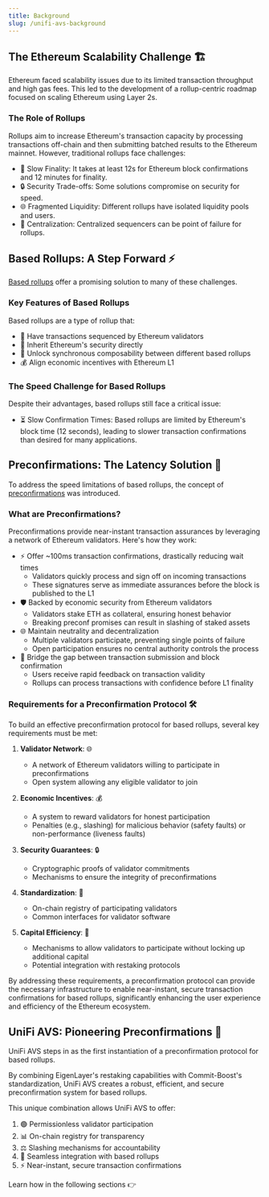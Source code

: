 ```yaml
---
title: Background
slug: /unifi-avs-background
---
```


## The Ethereum Scalability Challenge 🏗️

Ethereum faced scalability issues due to its limited transaction throughput and high gas fees. This led to the development of a rollup-centric roadmap focused on scaling Ethereum using Layer 2s.

### The Role of Rollups

Rollups aim to increase Ethereum's transaction capacity by processing transactions off-chain and then submitting batched results to the Ethereum mainnet. However, traditional rollups face challenges:

- 🐢 Slow Finality: It takes at least 12s for Ethereum block confirmations and 12 minutes for finality.
- 🔒 Security Trade-offs: Some solutions compromise on security for speed.
- 🌐 Fragmented Liquidity: Different rollups have isolated liquidity pools and users.
- 🎯 Centralization: Centralized sequencers can be point of failure for rollups.

## Based Rollups: A Step Forward ⚡

[Based rollups](https://ethresear.ch/t/based-rollups-superpowers-from-l1-sequencing/15016) offer a promising solution to many of these challenges.

### Key Features of Based Rollups

Based rollups are a type of rollup that:

- 🔄 Have transactions sequenced by Ethereum validators
- 🔗 Inherit Ethereum's security directly
- 🤝 Unlock synchronous composability between different based rollups
- 💰 Align economic incentives with Ethereum L1

### The Speed Challenge for Based Rollups

Despite their advantages, based rollups still face a critical issue:

- ⏳ Slow Confirmation Times: Based rollups are limited by Ethereum's block time (12 seconds), leading to slower transaction confirmations than desired for many applications.

## Preconfirmations: The Latency Solution 🚀

To address the speed limitations of based rollups, the concept of [preconfirmations](https://ethresear.ch/t/based-preconfirmations/17353) was introduced.

### What are Preconfirmations?

Preconfirmations provide near-instant transaction assurances by leveraging a network of Ethereum validators. Here's how they work:

- ⚡ Offer ~100ms transaction confirmations, drastically reducing wait times
  - Validators quickly process and sign off on incoming transactions
  - These signatures serve as immediate assurances before the block is published to the L1
- 🛡️ Backed by economic security from Ethereum validators
  - Validators stake ETH as collateral, ensuring honest behavior
  - Breaking preconf promises can result in slashing of staked assets
- 🌐 Maintain neutrality and decentralization
  - Multiple validators participate, preventing single points of failure
  - Open participation ensures no central authority controls the process
- 🔄 Bridge the gap between transaction submission and block confirmation
  - Users receive rapid feedback on transaction validity
  - Rollups can process transactions with confidence before L1 finality

### Requirements for a Preconfirmation Protocol 🛠️

To build an effective preconfirmation protocol for based rollups, several key requirements must be met:

1. **Validator Network**: 🌐

   - A network of Ethereum validators willing to participate in preconfirmations
   - Open system allowing any eligible validator to join

2. **Economic Incentives**: 💰

   - A system to reward validators for honest participation
   - Penalties (e.g., slashing) for malicious behavior (safety faults) or non-performance (liveness faults)

3. **Security Guarantees**: 🔒

   - Cryptographic proofs of validator commitments
   - Mechanisms to ensure the integrity of preconfirmations

4. **Standardization**: 🔧

   - On-chain registry of participating validators
   - Common interfaces for validator software

5. **Capital Efficiency**: 💼
   - Mechanisms to allow validators to participate without locking up additional capital
   - Potential integration with restaking protocols

By addressing these requirements, a preconfirmation protocol can provide the necessary infrastructure to enable near-instant, secure transaction confirmations for based rollups, significantly enhancing the user experience and efficiency of the Ethereum ecosystem.

## UniFi AVS: Pioneering Preconfirmations 🦄

UniFi AVS steps in as the first instantiation of a preconfirmation protocol for based rollups.

By combining EigenLayer's restaking capabilities with Commit-Boost's standardization, UniFi AVS creates a robust, efficient, and secure preconfirmation system for based rollups.

This unique combination allows UniFi AVS to offer:

1. 🟢 Permissionless validator participation
2. 📊 On-chain registry for transparency
3. ⚖️ Slashing mechanisms for accountability
4. 🔗 Seamless integration with based rollups
5. ⚡ Near-instant, secure transaction confirmations

Learn how in the following sections 👉
